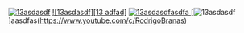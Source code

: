 [![13asdasdf][13]](https://www.youtube.com/c/RodrigoBranas)
[![13asdasdf][13 adfad]](https://www.youtube.com/c/RodrigoBranas)
[![13asdasdf][13]asdfa ](https://www.youtube.com/c/RodrigoBranas)
[![13asdasdf][13]]aasdfas(https://www.youtube.com/c/RodrigoBranas)



[13]: https://img.icons8.com/color/48/000000/youtube-play.png 
